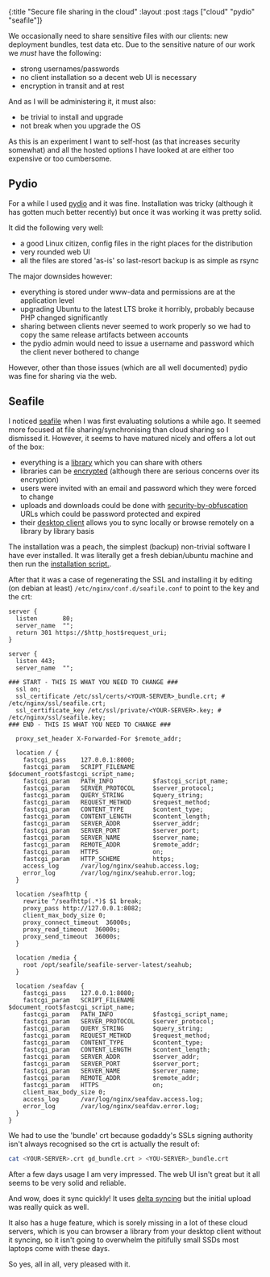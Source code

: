 {:title "Secure file sharing in the cloud"
 :layout :post
 :tags  ["cloud" "pydio" "seafile"]}

We occasionally need to share sensitive files with our clients: new deployment bundles, test data etc. Due to the sensitive nature of our work we _must_ have the following:

- strong usernames/passwords
- no client installation so a decent web UI is necessary
- encryption in transit and at rest

And as I will be administering it, it must also:

- be trivial to install and upgrade
- not break when you upgrade the OS

As this is an experiment I want to self-host (as that increases security somewhat) and all the hosted options I have looked at are either too expensive or too cumbersome.

## Pydio

For a while I used [pydio](https://pydio.com) and it was fine. Installation was tricky (although it has gotten much better recently) but once it was working it was pretty solid.

It did the following very well:

- a good Linux citizen, config files in the right places for the distribution
- very rounded web UI
- all the files are stored 'as-is' so last-resort backup is as simple as rsync

The major downsides however:

- everything is stored under www-data and permissions are at the application level
- upgrading Ubuntu to the latest LTS broke it horribly, probably because PHP changed significantly
- sharing between clients never seemed to work properly so we had to copy the same release artifacts between accounts
- the pydio admin would need to issue a username and password which the client never bothered to change

However, other than those issues (which are all well documented) pydio was fine for sharing via the web.

## Seafile

I noticed [seafile](https://www.seafile.com/en/home/) when I was first evaluating solutions a while ago. It seemed more focused at file sharing/synchronising than cloud sharing so I dismissed it. However, it seems to have matured nicely and offers a lot out of the box:

- everything is a [library](https://www.seafile.com/en/help/libraries/) which you can share with others
- libraries can be [encrypted](https://www.seafile.com/en/help/encrypted_libraries/) (although there are serious concerns over its encryption)
- users were invited with an email and password which they were forced to change
- uploads and downloads could be done with [security-by-obfuscation](https://www.seafile.com/en/help/share/) URLs which could be password protected and expired
- their [desktop client](https://www.seafile.com/en/help/install/) allows you to sync locally or browse remotely on a library by library basis

The installation was a peach, the simplest (backup) non-trivial software I have ever installed. It was literally get a fresh debian/ubuntu machine and then run the [installation script.](https://github.com/seafile/seafile-server-installer).

After that it was a case of regenerating the SSL and installing it by editing (on debian at least) `/etc/nginx/conf.d/seafile.conf` to point to the key and the crt:

```
server {
  listen       80;
  server_name  "";
  return 301 https://$http_host$request_uri;
}

server {
  listen 443;
  server_name  "";

### START - THIS IS WHAT YOU NEED TO CHANGE ###
  ssl on;
  ssl_certificate /etc/ssl/certs/<YOUR-SERVER>_bundle.crt; # /etc/nginx/ssl/seafile.crt;
  ssl_certificate_key /etc/ssl/private/<YOUR-SERVER>.key; # /etc/nginx/ssl/seafile.key;
### END - THIS IS WHAT YOU NEED TO CHANGE ###

  proxy_set_header X-Forwarded-For $remote_addr;

  location / {
    fastcgi_pass    127.0.0.1:8000;
    fastcgi_param   SCRIPT_FILENAME     $document_root$fastcgi_script_name;
    fastcgi_param   PATH_INFO           $fastcgi_script_name;
    fastcgi_param   SERVER_PROTOCOL     $server_protocol;
    fastcgi_param   QUERY_STRING        $query_string;
    fastcgi_param   REQUEST_METHOD      $request_method;
    fastcgi_param   CONTENT_TYPE        $content_type;
    fastcgi_param   CONTENT_LENGTH      $content_length;
    fastcgi_param   SERVER_ADDR         $server_addr;
    fastcgi_param   SERVER_PORT         $server_port;
    fastcgi_param   SERVER_NAME         $server_name;
    fastcgi_param   REMOTE_ADDR         $remote_addr;
    fastcgi_param   HTTPS               on;
    fastcgi_param   HTTP_SCHEME         https;
    access_log      /var/log/nginx/seahub.access.log;
    error_log       /var/log/nginx/seahub.error.log;
  }

  location /seafhttp {
    rewrite ^/seafhttp(.*)$ $1 break;
    proxy_pass http://127.0.0.1:8082;
    client_max_body_size 0;
    proxy_connect_timeout  36000s;
    proxy_read_timeout  36000s;
    proxy_send_timeout  36000s;
  }

  location /media {
    root /opt/seafile/seafile-server-latest/seahub;
  }

  location /seafdav {
    fastcgi_pass    127.0.0.1:8080;
    fastcgi_param   SCRIPT_FILENAME     $document_root$fastcgi_script_name;
    fastcgi_param   PATH_INFO           $fastcgi_script_name;
    fastcgi_param   SERVER_PROTOCOL     $server_protocol;
    fastcgi_param   QUERY_STRING        $query_string;
    fastcgi_param   REQUEST_METHOD      $request_method;
    fastcgi_param   CONTENT_TYPE        $content_type;
    fastcgi_param   CONTENT_LENGTH      $content_length;
    fastcgi_param   SERVER_ADDR         $server_addr;
    fastcgi_param   SERVER_PORT         $server_port;
    fastcgi_param   SERVER_NAME         $server_name;
    fastcgi_param   REMOTE_ADDR         $remote_addr;
    fastcgi_param   HTTPS               on;
    client_max_body_size 0;
    access_log      /var/log/nginx/seafdav.access.log;
    error_log       /var/log/nginx/seafdav.error.log;
  }
}
```

We had to use the 'bundle' crt because godaddy's SSLs signing authority isn't always recognised so the crt is actually the result of:

``` bash
cat <YOUR-SERVER>.crt gd_bundle.crt > <YOU-SERVER>_bundle.crt
```

After a few days usage I am very impressed. The web UI isn't great but it all seems to be very solid and reliable.

And wow, does it sync quickly! It uses [delta syncing](https://en.wikipedia.org/wiki/DeltaSync) but the initial upload was really quick as well.

It also has a huge feature, which is sorely missing in a lot of these cloud servers, which is you can browser a library from your desktop client without it syncing, so it isn't going to overwhelm the pitifully small SSDs most laptops come with these days.

So yes, all in all, very pleased with it.
